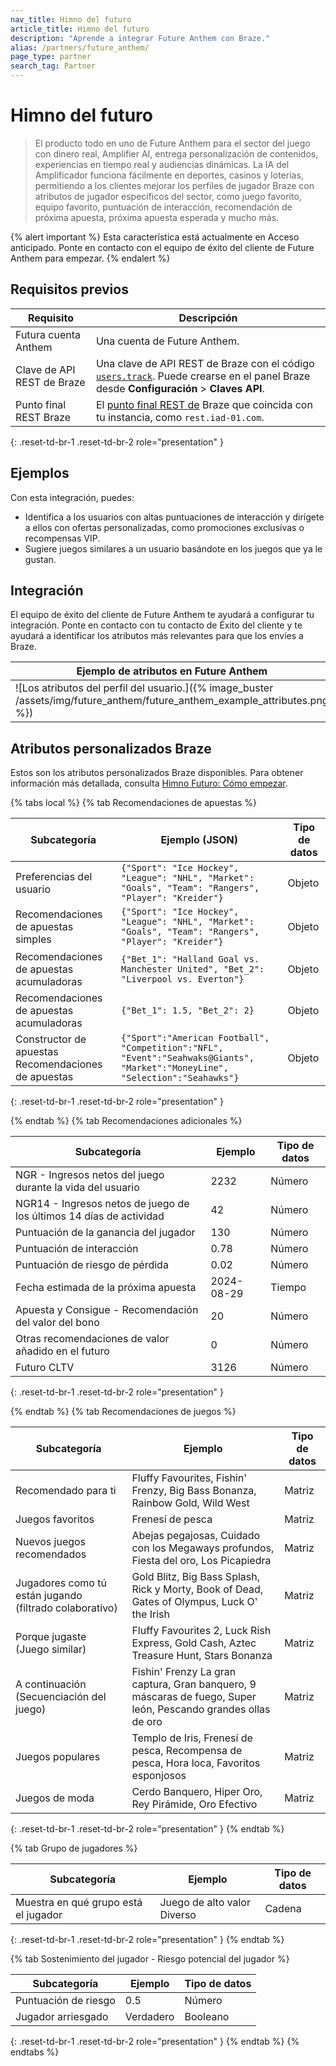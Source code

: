 ```yaml
---
nav_title: Himno del futuro
article_title: Himno del futuro
description: "Aprende a integrar Future Anthem con Braze."
alias: /partners/future_anthem/
page_type: partner
search_tag: Partner
---
```


# Himno del futuro

> El producto todo en uno de Future Anthem para el sector del juego con dinero real, Amplifier AI, entrega personalización de contenidos, experiencias en tiempo real y audiencias dinámicas. La IA del Amplificador funciona fácilmente en deportes, casinos y loterías, permitiendo a los clientes mejorar los perfiles de jugador Braze con atributos de jugador específicos del sector, como juego favorito, equipo favorito, puntuación de interacción, recomendación de próxima apuesta, próxima apuesta esperada y mucho más.

{% alert important %}
Esta característica está actualmente en Acceso anticipado. Ponte en contacto con el equipo de éxito del cliente de Future Anthem para empezar.
{% endalert %}

## Requisitos previos

| Requisito              | Descripción                                            |
|--------------------------|--------------------------------------------------------|
| Futura cuenta Anthem    | Una cuenta de Future Anthem. |
| Clave de API REST de Braze       | Una clave de API REST de Braze con el código [`users.track`]({{site.baseurl}}/api/endpoints/user_data/post_user_track). Puede crearse en el panel Braze desde **Configuración** > **Claves API**. |
| Punto final REST Braze      | El [punto final REST de]({{site.baseurl}}/developer_guide/rest_api/basics/#endpoints) Braze que coincida con tu instancia, como `rest.iad-01.com`. |
{: .reset-td-br-1 .reset-td-br-2 role="presentation" }

## Ejemplos

Con esta integración, puedes:

- Identifica a los usuarios con altas puntuaciones de interacción y dirígete a ellos con ofertas personalizadas, como promociones exclusivas o recompensas VIP.
- Sugiere juegos similares a un usuario basándote en los juegos que ya le gustan.

## Integración

El equipo de éxito del cliente de Future Anthem te ayudará a configurar tu integración. Ponte en contacto con tu contacto de Éxito del cliente y te ayudará a identificar los atributos más relevantes para que los envíes a Braze.

|Ejemplo de atributos en Future Anthem|Ejemplo de atributos en Braze|
|-----------------------------------|---------------------------|
|![Los atributos del perfil del usuario.]({% image_buster /assets/img/future_anthem/future_anthem_example_attributes.png %})|![El atributo del objeto.]({% image_buster /assets/img/future_anthem/braze_example_attributes.png %})|

## Atributos personalizados Braze

Estos son los atributos personalizados Braze disponibles. Para obtener información más detallada, consulta [Himno Futuro: Cómo empezar](https://knowledge.futureanthem.com/getting-started).

{% tabs local %}
{% tab Recomendaciones de apuestas %}

| Subcategoría | Ejemplo (JSON) | Tipo de datos |
| ------- | ----------- |----------- |
| Preferencias del usuario | `{"Sport": "Ice Hockey", "League": "NHL", "Market": "Goals", "Team": "Rangers", "Player": "Kreider"}`| Objeto |
| Recomendaciones de apuestas simples | `{"Sport": "Ice Hockey", "League": "NHL", "Market": "Goals", "Team": "Rangers", "Player": "Kreider"}`| Objeto |
| Recomendaciones de apuestas acumuladoras | `{"Bet_1": "Halland Goal vs. Manchester United", "Bet_2": "Liverpool vs. Everton"}`| Objeto |
| Recomendaciones de apuestas acumuladoras | `{"Bet_1": 1.5, "Bet_2": 2}` | Objeto |
| Constructor de apuestas Recomendaciones de apuestas | `{"Sport":"American Football", "Competition":"NFL", "Event":"Seahwaks@Giants", "Market":"MoneyLine", "Selection":"Seahawks"}`| Objeto |
{: .reset-td-br-1 .reset-td-br-2 role="presentation" }

{% endtab %}
{% tab Recomendaciones adicionales %}

| Subcategoría | Ejemplo | Tipo de datos |
| ------- | ----------- |----------- |
|NGR - Ingresos netos del juego durante la vida del usuario | 2232| Número|
| NGR14 - Ingresos netos de juego de los últimos 14 días de actividad | 42 | Número
| Puntuación de la ganancia del jugador| 130 | Número |
| Puntuación de interacción | 0.78 | Número |
| Puntuación de riesgo de pérdida | 0.02 | Número |
| Fecha estimada de la próxima apuesta | 2024-08-29 | Tiempo |
| Apuesta y Consigue - Recomendación del valor del bono | 20 | Número |
| Otras recomendaciones de valor añadido en el futuro | 0 | Número |
| Futuro CLTV  | 3126 | Número |

{: .reset-td-br-1 .reset-td-br-2 role="presentation" }

{% endtab %}
{% tab Recomendaciones de juegos %}

| Subcategoría | Ejemplo | Tipo de datos |
| ------- | ----------- |----------- |
| Recomendado para ti | Fluffy Favourites, Fishin' Frenzy, Big Bass Bonanza, Rainbow Gold, Wild West| Matriz |
| Juegos favoritos | Frenesí de pesca | Matriz |
| Nuevos juegos recomendados | Abejas pegajosas, Cuidado con los Megaways profundos, Fiesta del oro, Los Picapiedra| Matriz |
| Jugadores como tú están jugando (filtrado colaborativo) |Gold Blitz, Big Bass Splash, Rick y Morty, Book of Dead, Gates of Olympus, Luck O' the Irish | Matriz |
| Porque jugaste (Juego similar)|Fluffy Favourites 2, Luck Rish Express, Gold Cash, Aztec Treasure Hunt, Stars Bonanza | Matriz |
| A continuación (Secuenciación del juego) | Fishin' Frenzy La gran captura, Gran banquero, 9 máscaras de fuego, Super león, Pescando grandes ollas de oro | Matriz |
| Juegos populares | Templo de Iris, Frenesí de pesca, Recompensa de pesca, Hora loca, Favoritos esponjosos | Matriz |
| Juegos de moda | Cerdo Banquero, Hiper Oro, Rey Pirámide, Oro Efectivo | Matriz |

{: .reset-td-br-1 .reset-td-br-2 role="presentation" }
{% endtab %}

{% tab Grupo de jugadores %}

| Subcategoría | Ejemplo | Tipo de datos |
| ------- | ----------- |----------- |
| Muestra en qué grupo está el jugador | Juego de alto valor Diverso| Cadena |
{: .reset-td-br-1 .reset-td-br-2 role="presentation" }
{% endtab %}

{% tab Sostenimiento del jugador - Riesgo potencial del jugador %}

| Subcategoría | Ejemplo | Tipo de datos |
| ------- | ----------- |----------- |
| Puntuación de riesgo | 0.5| Número |
| Jugador arriesgado | Verdadero | Booleano |
{: .reset-td-br-1 .reset-td-br-2 role="presentation" }
{% endtab %}
{% endtabs %}
